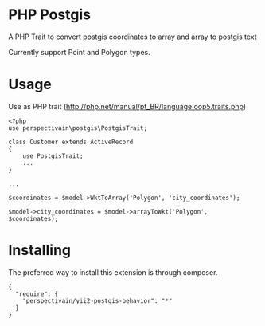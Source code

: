 PHP Postgis
=======
A PHP Trait to convert postgis coordinates to array and array to postgis text

Currently support Point and Polygon types.

Usage
=======
Use as PHP trait (http://php.net/manual/pt_BR/language.oop5.traits.php)

```
<?php
use perspectivain\postgis\PostgisTrait;

class Customer extends ActiveRecord
{
    use PostgisTrait;
    ...
}

...

$coordinates = $model->WktToArray('Polygon', 'city_coordinates');

$model->city_coordinates = $model->arrayToWkt('Polygon', $coordinates);
```

Installing
======
The preferred way to install this extension is through composer.

```
{
  "require": {
    "perspectivain/yii2-postgis-behavior": "*"
  }
}
```
